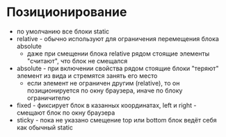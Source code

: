 # Позиционирование
- по умолчанию все блоки static
- relative - обычно используют для ограничения перемещения блока absolute
  - даже при смещении блока relative рядом стоящие элементы "считают", что блок не смещался
- absolute - при включении свойства рядом стоящие блоки "теряют" элемент из вида и стремятся занять его место
  - если элемент не ограничен другим (relative), то он позиционируется по окну браузера, иначе по блоку ограничителю
- fixed - фиксирует блок в казанных координатах, left и right - смещают блок по окну браузера
- sticky - пока не указано смещение top или bottom блок ведёт себя как обычный static
